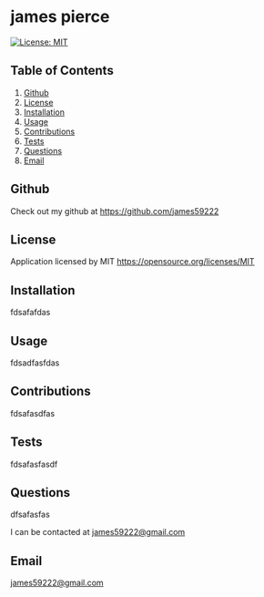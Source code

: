 # james pierce
  [![License: MIT](https://img.shields.io/badge/License-MIT-yellow.svg)](https://opensource.org/licenses/MIT)
  ## Table of Contents

1. [Github](#github) 
2. [License](#license) 
3. [Installation](#installation) 
4. [Usage](#usage) 
5. [Contributions](#contributions)
6. [Tests](#tests) 
7. [Questions](#questions)  
8. [Email](#email) 
  
  ## Github
 Check out my github at https://github.com/james59222
  ## License
  Application licensed by MIT
  https://opensource.org/licenses/MIT
  ## Installation
  fdsafafdas
  ## Usage
  fdsadfasfdas
  ## Contributions
  fdsafasdfas
  ## Tests
  fdsafasfasdf
  ## Questions
  dfsafasfas

  I can be contacted at james59222@gmail.com
  ## Email
  james59222@gmail.com
 
